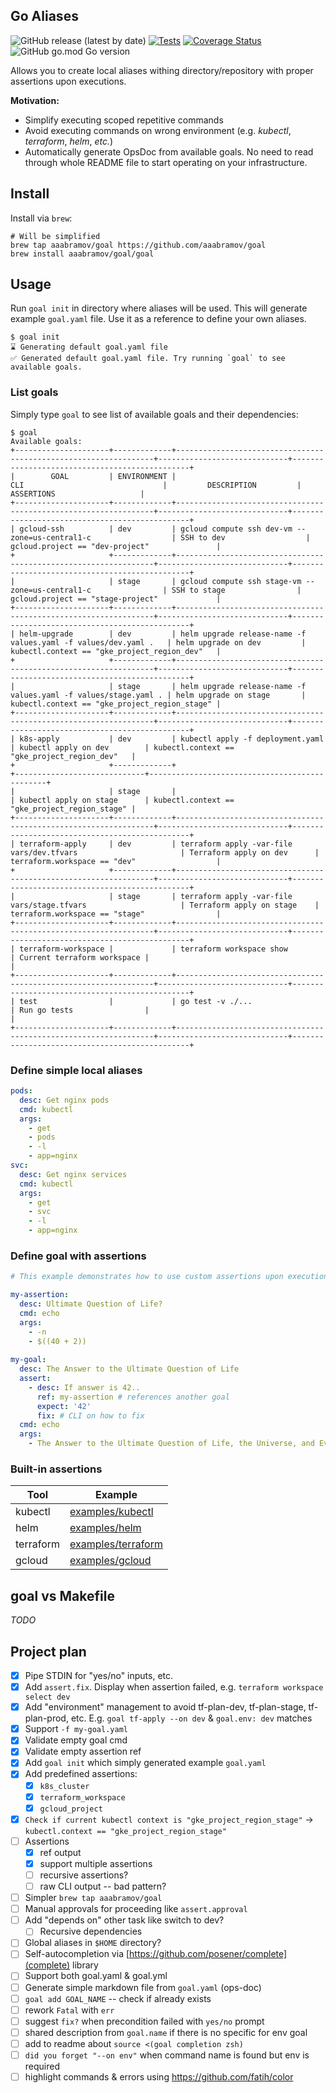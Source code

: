 ## Go Aliases

![GitHub release (latest by date)](https://img.shields.io/github/v/release/aaabramov/goal) [![Tests](https://github.com/aaabramov/goal/actions/workflows/test.yml/badge.svg?branch=master)](https://github.com/aaabramov/goal/actions/workflows/test.yml) [![Coverage Status](https://coveralls.io/repos/github/aaabramov/goal/badge.svg?branch=feature/coverage)](https://coveralls.io/github/aaabramov/goal?branch=feature/coverage) ![GitHub go.mod Go version](https://img.shields.io/github/go-mod/go-version/aaabramov/goal)

Allows you to create local aliases withing directory/repository with proper assertions upon executions.

**Motivation:**

- Simplify executing scoped repetitive commands
- Avoid executing commands on wrong environment (e.g. _kubectl_, _terraform_, _helm_, _etc._)
- Automatically generate OpsDoc from available goals. No need to read through whole README file to start operating on your infrastructure.

## Install

Install via `brew`:

```shell
# Will be simplified
brew tap aaabramov/goal https://github.com/aaabramov/goal
brew install aaabramov/goal/goal
```

## Usage

Run `goal init` in directory where aliases will be used. This will generate example `goal.yaml` file. Use it as a reference to define your own aliases. 

```shell
$ goal init
⌛ Generating default goal.yaml file
✅ Generated default goal.yaml file. Try running `goal` to see available goals.
```

### List goals

Simply type `goal` to see list of available goals and their dependencies:

```shell
$ goal
Available goals:
+---------------------+-------------+-----------------------------------------------------------------+-----------------------------+-----------------------------------------------+
|        GOAL         | ENVIRONMENT |                               CLI                               |         DESCRIPTION         |                  ASSERTIONS                   |
+---------------------+-------------+-----------------------------------------------------------------+-----------------------------+-----------------------------------------------+
| gcloud-ssh          | dev         | gcloud compute ssh dev-vm --zone=us-central1-c                  | SSH to dev                  | gcloud.project == "dev-project"               |
+                     +-------------+-----------------------------------------------------------------+-----------------------------+-----------------------------------------------+
|                     | stage       | gcloud compute ssh stage-vm --zone=us-central1-c                | SSH to stage                | gcloud.project == "stage-project"             |
+---------------------+-------------+-----------------------------------------------------------------+-----------------------------+-----------------------------------------------+
| helm-upgrade        | dev         | helm upgrade release-name -f values.yaml -f values/dev.yaml .   | helm upgrade on dev         | kubectl.context == "gke_project_region_dev"   |
+                     +-------------+-----------------------------------------------------------------+-----------------------------+-----------------------------------------------+
|                     | stage       | helm upgrade release-name -f values.yaml -f values/stage.yaml . | helm upgrade on stage       | kubectl.context == "gke_project_region_stage" |
+---------------------+-------------+-----------------------------------------------------------------+-----------------------------+-----------------------------------------------+
| k8s-apply           | dev         | kubectl apply -f deployment.yaml                                | kubectl apply on dev        | kubectl.context == "gke_project_region_dev"   |
+                     +-------------+                                                                 +-----------------------------+-----------------------------------------------+
|                     | stage       |                                                                 | kubectl apply on stage      | kubectl.context == "gke_project_region_stage" |
+---------------------+-------------+-----------------------------------------------------------------+-----------------------------+-----------------------------------------------+
| terraform-apply     | dev         | terraform apply -var-file vars/dev.tfvars                       | Terraform apply on dev      | terraform.workspace == "dev"                  |
+                     +-------------+-----------------------------------------------------------------+-----------------------------+-----------------------------------------------+
|                     | stage       | terraform apply -var-file vars/stage.tfvars                     | Terraform apply on stage    | terraform.workspace == "stage"                |
+---------------------+-------------+-----------------------------------------------------------------+-----------------------------+-----------------------------------------------+
| terraform-workspace |             | terraform workspace show                                        | Current terraform workspace |                                               |
+---------------------+-------------+-----------------------------------------------------------------+-----------------------------+-----------------------------------------------+
| test                |             | go test -v ./...                                                | Run go tests                |                                               |
+---------------------+-------------+-----------------------------------------------------------------+-----------------------------+-----------------------------------------------+
```

### Define simple local aliases

```yaml
pods:
  desc: Get nginx pods
  cmd: kubectl
  args:
    - get
    - pods
    - -l
    - app=nginx
svc:
  desc: Get nginx services
  cmd: kubectl
  args:
    - get
    - svc
    - -l
    - app=nginx
```

### Define goal with assertions

```yaml
# This example demonstrates how to use custom assertions upon executions.

my-assertion:
  desc: Ultimate Question of Life?
  cmd: echo
  args:
    - -n
    - $((40 + 2))
  
my-goal:
  desc: The Answer to the Ultimate Question of Life
  assert:
    - desc: If answer is 42..
      ref: my-assertion # references another goal
      expect: '42'
      fix: # CLI on how to fix
  cmd: echo
  args:
    - The Answer to the Ultimate Question of Life, the Universe, and Everything is 42
```

### Built-in assertions

| Tool      | Example                                  |
|-----------|------------------------------------------|
| kubectl   | [examples/kubectl](examples/kubectl)     |
| helm      | [examples/helm](examples/helm)           |
| terraform | [examples/terraform](examples/terraform) |
| gcloud    | [examples/gcloud](examples/gcloud)       |

## goal vs Makefile
_TODO_

## Project plan

- [X] Pipe STDIN for "yes/no" inputs, etc.
- [X] Add `assert.fix`. Display when assertion failed, e.g. `terraform workspace select dev`
- [X] Add "environment" management to avoid tf-plan-dev, tf-plan-stage, tf-plan-prod, etc. E.g. `goal tf-apply --on dev`
  & `goal.env: dev` matches
- [X] Support `-f my-goal.yaml`
- [X] Validate empty goal cmd
- [X] Validate empty assertion ref
- [X] Add `goal init` which simply generated example `goal.yaml`
- [X] Add predefined assertions:
    - [X] `k8s_cluster`
    - [X] `terraform_workspace`
    - [X] `gcloud_project`
- [X] `Check if current kubectl context is "gke_project_region_stage"` -> `kubectl.context == "gke_project_region_stage"`
- [ ] Assertions
  - [X] ref output
  - [X] support multiple assertions
  - [ ] recursive assertions?
  - [ ] raw CLI output -- bad pattern?
- [ ] Simpler `brew tap aaabramov/goal`
- [ ] Manual approvals for proceeding like `assert.approval`
- [ ] Add "depends on" other task like switch to dev?
    - [ ] Recursive dependencies
- [ ] Global aliases in `$HOME` directory?
- [ ] Self-autocompletion via [https://github.com/posener/complete](complete) library
- [ ] Support both goal.yaml & goal.yml
- [ ] Generate simple markdown file from `goal.yaml` (ops-doc)
- [ ] `goal add GOAL_NAME` -- check if already exists
- [ ] rework `Fatal` with `err`
- [ ] suggest `fix?` when precondition failed with `yes/no` prompt
- [ ] shared description from `goal.name` if there is no specific for env goal
- [ ] add to readme about `source <(goal completion zsh)`
- [ ] `did you forget "--on env"` when command name is found but env is required
- [ ] highlight commands & errors using https://github.com/fatih/color
